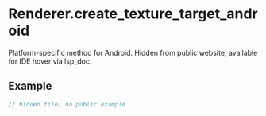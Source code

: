 # Renderer.create_texture_target_android

Platform-specific method for Android.
Hidden from public website, available for IDE hover via lsp_doc.

## Example

```rust
// hidden file; no public example
```
